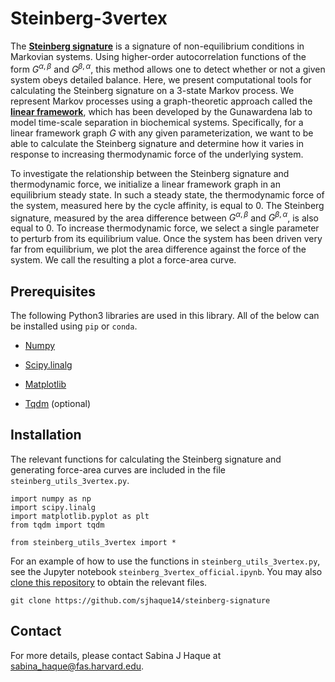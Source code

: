 # Steinberg-3vertex

The [**Steinberg signature**](https://www.sciencedirect.com/science/article/pii/S000634958683449X?via%3Dihub) is a signature of non-equilibrium conditions in Markovian systems. Using higher-order autocorrelation functions of the form $G^{\alpha,\beta}$ and $G^{\beta,\alpha}$, this method allows one to detect whether or not a given system obeys detailed balance. Here, we present computational tools for calculating the Steinberg signature on a 3-state Markov process. We represent Markov processes using a graph-theoretic approach called the [**linear framework**](https://journals.plos.org/plosone/article?id=10.1371/journal.pone.0036321), which has been developed by the Gunawardena lab to model time-scale separation in biochemical systems. Specifically, for a linear framework graph $G$ with any given parameterization, we want to be able to calculate the Steinberg signature and determine how it varies in response to increasing thermodynamic force of the underlying system.

To investigate the relationship between the Steinberg signature and thermodynamic force, we initialize a linear framework graph in an equilibrium steady state. In such a steady state, the thermodynamic force of the system, measured here by the cycle affinity, is equal to 0. The Steinberg signature, measured by the area difference between $G^{\alpha,\beta}$ and $G^{\beta,\alpha}$, is also equal to 0. To increase thermodynamic force, we select a single parameter to perturb from its equilibrium value. Once the system has been driven very far from equilibrium, we plot the area difference against the force of the system. We call the resulting a plot a force-area curve.

## Prerequisites

The following Python3 libraries are used in this library. All of the below can be installed using `pip` or `conda`.

* [Numpy](https://numpy.org/install/)

* [Scipy.linalg](https://scipy.org/install/)

* [Matplotlib](https://matplotlib.org/stable/users/installing/index.html)

* [Tqdm](https://pypi.org/project/tqdm/) (optional)

## Installation

The relevant functions for calculating the Steinberg signature and generating force-area curves are included in the file `steinberg_utils_3vertex.py`. 

```
import numpy as np
import scipy.linalg
import matplotlib.pyplot as plt
from tqdm import tqdm

from steinberg_utils_3vertex import *
```

For an example of how to use the functions in `steinberg_utils_3vertex.py`, see the Jupyter notebook `steinberg_3vertex_official.ipynb`. You may also [clone this repository](https://docs.github.com/en/repositories/creating-and-managing-repositories/cloning-a-repository) to obtain the relevant files.

```
git clone https://github.com/sjhaque14/steinberg-signature
```

## Contact

For more details, please contact Sabina J Haque at sabina_haque@fas.harvard.edu.
